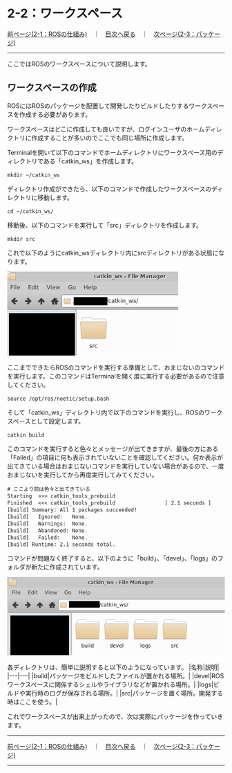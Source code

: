 # 2-2：ワークスペース

[前ページ(2-1：ROSの仕組み)](./2-01.md)　｜　[目次へ戻る](../index.md)　｜　[次ページ(2-3：パッケージ)](./2-03.md)
- - -
ここではROSのワークスペースについて説明します。

## ワークスペースの作成
ROSにはROSのパッケージを配置して開発したりビルドしたりするワークスペースを作成する必要があります。

ワークスペースはどこに作成しても良いですが、ログインユーザのホームディレクトリに作成することが多いのでここでも同じ場所に作成します。

Terminalを開いて以下のコマンドでホームディレクトリにワークスペース用のディレクトリである「catkin_ws」を作成します。
~~~shell
mkdir ~/catkin_ws
~~~
ディレクトリ作成ができたら、以下のコマンドで作成したワークスペースのディレクトリに移動します。
~~~shell
cd ~/catkin_ws/
~~~
移動後、以下のコマンドを実行して「src」ディレクトリを作成します。
~~~shell
mkdir src
~~~
これで以下のようにcatkin_wsディレクトリ内にsrcディレクトリがある状態になります。

<img src="./img/2-02-001.png">

ここまでできたらROSのコマンドを実行する準備として、おまじないのコマンドを実行します。このコマンドはTerminalを開く度に実行する必要があるので注意してください。
~~~shell
source /opt/ros/noetic/setup.bash
~~~
そして「catkin_ws」ディレクトリ内で以下のコマンドを実行し、ROSのワークスペースとして設定します。
~~~shell
catkin build
~~~
このコマンドを実行すると色々とメッセージが出てきますが、最後の方にある「Failed」の項目に何も表示されていないことを確認してください。何か表示が出てきている場合はおまじないコマンドを実行していない場合があるので、一度おまじないを実行してから再度実行してみてください。
~~~shell
# ここより前は色々と出てきている
Starting  >>> catkin_tools_prebuild                                            
Finished  <<< catkin_tools_prebuild                [ 2.1 seconds ]             
[build] Summary: All 1 packages succeeded!                                     
[build]   Ignored:   None.                                                     
[build]   Warnings:  None.                                                     
[build]   Abandoned: None.                                                     
[build]   Failed:    None.                                                     
[build] Runtime: 2.1 seconds total. 
~~~
コマンドが問題なく終了すると、以下のように「build」、「devel」、「logs」のフォルダが新たに作成されています。

<img src="./img/2-02-002.png">

各ディレクトリは、簡単に説明すると以下のようになっています。
|名称|説明|
|---|---|
|build|パッケージをビルドしたファイルが置かれる場所。|
|devel|ROSワークスペースに関係するシェルやライブラリなどが置かれる場所。|
|logs|ビルドや実行時のログが保存される場所。|
|src|パッケージを置く場所。開発する時はここを使う。|

これでワークスペースが出来上がったので、次は実際にパッケージを作っていきます。
- - -
[前ページ(2-1：ROSの仕組み)](./2-01.md)　｜　[目次へ戻る](../index.md)　｜　[次ページ(2-3：パッケージ)](./2-03.md)
- - -
